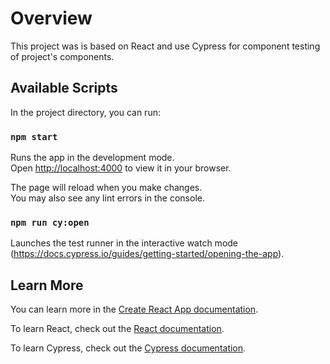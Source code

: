 # Overview

This project was is based on React and use Cypress for component testing of project's components.

## Available Scripts

In the project directory, you can run:

### `npm start`

Runs the app in the development mode.\
Open [http://localhost:4000](http://localhost:4000) to view it in your browser.

The page will reload when you make changes.\
You may also see any lint errors in the console.

### `npm run cy:open`

Launches the test runner in the interactive watch mode (https://docs.cypress.io/guides/getting-started/opening-the-app).

## Learn More

You can learn more in the [Create React App documentation](https://facebook.github.io/create-react-app/docs/getting-started).

To learn React, check out the [React documentation](https://reactjs.org/).

To learn Cypress, check out the [Cypress documentation](https://docs.cypress.io/guides/overview/why-cypress).
